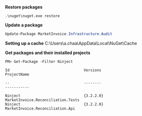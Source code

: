 **Restore packages**

```
.\nuget\nuget.exe restore
```

**Update a package**
```powershell
Update-Package MarketInvoice.Infrastructure.Audit
```

**Setting up a cache**
C:\Users\a.chaa\AppData\Local\NuGet\Cache

**Get packages and their installed projects**
```
PM> Get-Package -Filter Ninject

Id                                  Versions                                 ProjectName

--                                  --------                                 -----------

Ninject                             {3.2.2.0}                                MarketInvoice.Reconciliation.Tests                          
Ninject                             {3.2.2.0}                                MarketInvoice.Reconciliation.Api     
```
